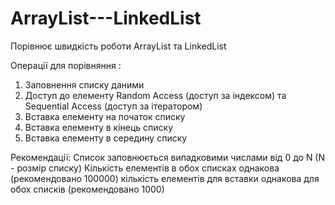 # ArrayList---LinkedList
Порівнює швидкість роботи ArrayList та LinkedList

Операції для порівняння :
1. Заповнення списку даними
2. Доступ до елементу Random Access (доступ за індексом) та Sequential Access (доступ за ітератором)
4. Вставка елементу на початок списку
5. Вставка елементу в кінець списку
6. Вставка елементу в середину списку

Рекомендації:
Список заповнюється випадковими числами від 0 до N (N - розмір списку)
Кількість елементів в обох списках однакова (рекомендовано 100000)
кількість елементів для вставки однакова для обох списків (рекомендовано 1000)
